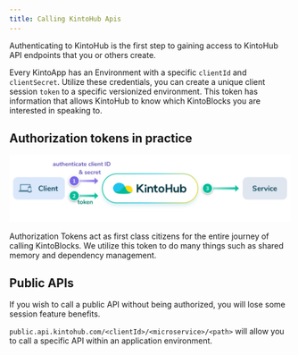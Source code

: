 ```yaml
---
title: Calling KintoHub Apis
---
```


Authenticating to KintoHub is the first step to gaining access to KintoHub API endpoints that you or others create.

Every KintoApp has an Environment with a specific `clientId` and `clientSecret`.  Utilize these credentials, you can create a unique client session `token` to a specific versionized environment. This token has information that allows KintoHub to know which KintoBlocks you are interested in speaking to.

## Authorization tokens in practice

![Screenshot - Authorize to kintohub](/docs/assets/kintohub-api-authorization-flow.png)

Authorization Tokens act as first class citizens for the entire journey of calling KintoBlocks.  We utilize this token to do many things such as shared memory and dependency management.

## Public APIs

If you wish to call a public API without being authorized, you will lose some session feature benefits.

`public.api.kintohub.com/<clientId>/<microservice>/<path>` will allow you to call a specific API within an application environment.
